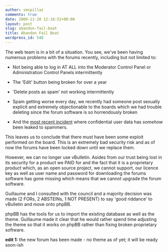 ```yaml
---
author: smspillaz
comments: true
date: 2009-11-28 12:18:52+00:00
layout: post
slug: abandon-fail-boat
title: Abandon Fail Boat
wordpress_id: 540
---
```


The web team is in a bit of a situation. You see, we've been having numerous problems with the forums recently, including but not limited to:



	
  * Not being able to log in AT ALL into the Moderator Control Panel or Administration Control Panels intermittently

	
  * The 'Edit' button being broken for over a year

	
  * 'Delete posts as spam' not working intermittently

	
  * Spam getting worse every day, we recently had someone post sexually explicit and extremely objectionable to the boards which we had trouble deleting since the forum software is so horrendously broken

	
  * And the [most recent incident](http://forum.compiz.org/showthread.php?p=76337#post76337) where confidential user data has *somehow* been leaked to spammers.


This leaves us to conclude that there must have been some exploit performed on the board. This is an extremely bad security risk and as of now the forums have been locked down until we replace them.

However, we can no longer use vBulletin. Asides from our trust being lost in its security for a product we PAID for and the fact that it is a proprietary product which, as an open source project, we cannot support, our licence key as well as user name and password for downloading the forums software has gone missing which means that we cannot upgrade the forum software.

Guillaume and I consulted with the council and a majority decision was made (2 FORs, 2 ABSTEINs, 1 NOT PRESENT) to say 'good riddance' to vBulletin and move onto phpBB.

phpBB has the tools for us to import the existing database as well as the theme. Guillaume made it clear that he would rather spend time adjusting the theme so that it works on phpBB rather than fixing broken proprietary software.

**edit 1:** the new forum has been made - no theme as of yet; it will be ready soon-ish
